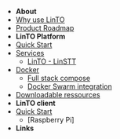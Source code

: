 - **About**
- [Why use LinTO](why)
- [Product Roadmap](roadmap)
- **LinTO Platform**
- [Quick Start](services/quick-start)
- [Services](services/services)
    - [LinTO - LinSTT](services/linstt)
- [Docker](services/docker)
    - [Full stack compose](services/docker)
    - [Docker Swarm integration](services/docker)
- [Downloadable ressources](services/download)
- **LinTO client**
- [Quick Start](services/quick-start)
    - [Raspberry Pi]
- **Links**

